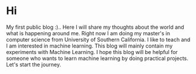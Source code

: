 # Hi
My first public blog :).. Here I will share my thoughts about the world and what is happening around me. Right now I am doing my master's in computer science from University of Southern California. I like to teach and I am interested in machine learning. This blog will mainly contain my experiments with Machine Learning. I hope this blog will be helpful for someone who wants to learn machine learning by doing practical projects. Let's start the journey.
